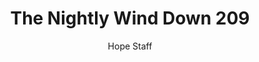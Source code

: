 ---
image: /assets/img/nwd/209_nwd_romans_5_5_nlt.png
title: The Nightly Wind Down 209
number: 209
categories:
  - The Nightly Wind Down
author: Hope Staff
notes: The Nightly Wind Down 209
embed: >-
  EMBED_GOES_HERE
transcript: >-
  SOME LINES OF TEXT START HERE
---